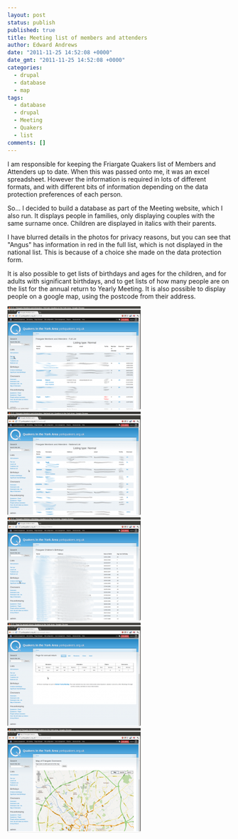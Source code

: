 ```yaml
---
layout: post
status: publish
published: true
title: Meeting list of members and attenders
author: Edward Andrews
date: "2011-11-25 14:52:08 +0000"
date_gmt: "2011-11-25 14:52:08 +0000"
categories:
  - drupal
  - database
  - map
tags:
  - database
  - drupal
  - Meeting
  - Quakers
  - list
comments: []
---
```


<p>I am responsible for keeping the Friargate Quakers list of Members and Attenders up to date.  When this was passed onto me, it was an excel spreadsheet.  However the information is required in lots of different formats, and with different bits of information depending on the data protection preferences of each person.</p>
<p>So... I decided to build a database as part of the Meeting website, which I also run.  It displays people in families, only displaying couples with the same surname once.  Children are displayed in italics with their parents.</p>
<p>I have blurred details in the photos for privacy reasons, but you can see that "Angus" has information in red in the full list, which is not displayed in the national list.  This is because of a choice she made on the data protection form.</p>
<p>It is also possible to get lists of birthdays and ages for the children, and for adults with significant birthdays, and to get lists of how many people are on the list for the annual return to Yearly Meeting.  It is also possible to display people on a google map, using the postcode from their address.</p>

[![Full list](/assets/list/full_list-300x234.png)](/assets/list/full_list.png)
[![National List](/assets/list/nat_list-300x234.png)](/assets/list/nat_list.png)
[![Children's birthdays](/assets/list/child_birthdays-300x234.png)](/assets/list/child_birthdays.png)
[![Annual return](/assets/list/annual_return-300x234.png)](/assets/list/annual_return.png)
[![Overseers' map](/assets/list/overseers_map-300x234.png)](/assets/list/overseers_map.png)
